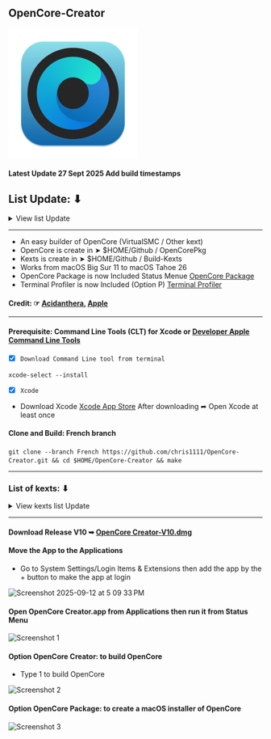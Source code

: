 ## OpenCore-Creator

<img width="256" alt="icon_512x512" src="https://github.com/chris1111/OpenCore-Creator/blob/master/AppIcon.iconset/icon_512x512.png">

#### Latest Update 27 Sept 2025 Add build timestamps

## List Update: ⬇︎
<details> 
  <summary>View list Update</summary>

- Update 17 Sept 2025 Add Release V10
- Fix Building IA32. Removed old build setup for OpenCore and updated terminal profile options. Add "Clear Dark"
- Add patch from Mike Beaton:
- Now working Xcode 16, Xcode 26

- Update 12 Sept 2025 Add Xcode source AppleScriptObjC Project. OpenCore X64 only, IA32 is broken for building in Xcode 16

- Update 28 Apr 2024 Release V8. Download then install mandatory binary's for building OpenCore if not exist. Update Icon program.

- Update 17 February 2024 Add (Option 0) Check OC Version. Fix using any time (Option 5) OpenCore Package

- Update 02 Sept 2023 Build more kexts
  
- Update 20 Mar 2022 Add OpenCore Creator+Duet-V5, fix Release V5 Open and close command in latest Monterey 12

- Update 12 Mar 2022 add Option 2 and 3 to make OpenCore Update, Option 5 OpenCore Package, Option P Terminal Profiles
 
</details>


-------------------------------------------------------

- An easy builder of OpenCore (VirtualSMC / Other kext)
- OpenCore is create in ➤  $HOME/Github / OpenCorePkg
- Kexts is create in ➤  $HOME/Github / Build-Kexts
- Works from macOS Big Sur 11 to macOS Tahoe 26
- OpenCore Package is now Included Status Menue [OpenCore Package](https://github.com/chris1111/OpenCore-Package)
- Terminal Profiler is now Included (Option P) [Terminal Profiler](https://github.com/chris1111/Terminal-Profiler)

#### Credit: ☞ [Acidanthera](https://github.com/acidanthera), [Apple](https://developer.apple.com/)
-------------------------------------------------------


#### Prerequisite: Command Line Tools (CLT) for Xcode or [Developer Apple Command Line Tools](https://developer.apple.com/download/all/)

- [x] `Download Command Line tool from terminal`

`xcode-select --install`

- [x] `Xcode`
- Download Xcode [Xcode App Store](https://apps.apple.com/us/app/xcode/id497799835?mt=12) After downloading ➦ Open Xcode at least once
  

#### Clone and Build: French branch
`git clone --branch French https://github.com/chris1111/OpenCore-Creator.git && cd $HOME/OpenCore-Creator && make`

-------------------------------------------------------
### List of kexts: ⬇︎

<details> 
  <summary>View kexts list Update</summary>
  
- AirportBrcmFixup.kext
- AppleALC.kext
- BlueToolFixup.kext 
- BrcmBluetoothInjector.kext
- BrcmFirmwareData.kext
- BrcmFirmwareRepo.kext
- BrcmNonPatchRAM.kext
- BrcmNonPatchRAM2.kext
- BrcmPatchRAM.kext
- BrcmPatchRAM2.kext
- BrcmPatchRAM3.kext
- BrightnessKeys.kext
- IntelMausi.kext
- IntelSnowMausi.kext
- Lilu.kext
- RestrictEvents.kext
- NVMeFix.kext
- SMCBatteryManager.kext
- SMCDellSensors.kext
- SMCLightSensor.kext
- SMCProcessor.kext
- SMCSuperIO.kext
- VirtualSMC.kext
- VoodooPS2Controller.kext
- WhateverGreen.kext
- RealtekCardReader.kext
- RealtekCardReaderFriend.kext
- CryptexFixup.kext

</details>

-------------------------------------------------------

#### Download Release V10 ➥ [OpenCore Creator-V10.dmg](https://github.com/chris1111/OpenCore-Creator/releases/tag/V10)

#### Move the App to the Applications 
- Go to System Settings/Login Items & Extensions then add the app by the + button to make the app at login
<img width="479" height="423" alt="Screenshot 2025-09-12 at 5 09 33 PM" src="https://github.com/user-attachments/assets/b7fbc6f9-608b-4384-ab65-1073288d165c" />

#### Open OpenCore Creator.app from Applications then run it from Status Menu
<img width="311" height="80" alt="Screenshot 1" src="https://github.com/user-attachments/assets/cec6db7c-ae53-4b88-a16a-3e16d4c4aad8" />

#### Option OpenCore Creator: to build OpenCore
- Type 1 to build OpenCore
<img width="592" height="930" alt="Screenshot 2" src="https://github.com/user-attachments/assets/5997ee69-2891-4f77-acd3-f6fb19e656fb" />

#### Option OpenCore Package: to create a macOS installer of OpenCore
<img width="1049" height="841" alt="Screenshot 3" src="https://github.com/user-attachments/assets/fd42cf8d-b908-4821-a85f-ca1d24a7d95e" />






